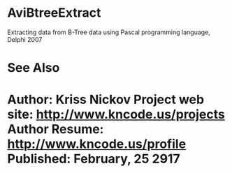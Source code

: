 # AviBtreeExtract
Extracting data from B-Tree data using Pascal programming language, Delphi 2007 

See Also
=========================================================================================
Author: Kriss Nickov
Project web site: 	http://www.kncode.us/projects
Author Resume: 		http://www.kncode.us/profile
Published:			February, 25 2917
=========================================================================================
